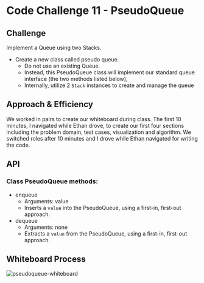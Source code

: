 # Code Challenge 11 - PseudoQueue

## Challenge
<!-- Description of the challenge -->
Implement a Queue using two Stacks.

- Create a new class called pseudo queue.
  - Do not use an existing Queue.
  - Instead, this PseudoQueue class will implement our standard queue interface (the two methods listed below),
  - Internally, utilize 2 `Stack` instances to create and manage the queue

## Approach & Efficiency
<!-- What approach did you take? Why? What is the Big O space/time for this approach? -->
We worked in pairs to create our whiteboard during class. The first 10 minutes, I navigated while Ethan drove, to create our first four sections including the problem domain, test cases, visualization and algorithm. We switched roles after 10 minutes and I drove while Ethan navigated for writing the code.

## API
<!-- Description of each method publicly available to your Stack and Queue-->
### Class PseudoQueue methods:

- enqueue
  - Arguments: value
  - Inserts a `value` into the PseudoQueue, using a first-in, first-out approach.
- dequeue
  - Arguments: none
  - Extracts a `value` from the PseudoQueue, using a first-in, first-out approach.

## Whiteboard Process

![pseudoqueue-whiteboard](stack-queue-pseudo.png)
